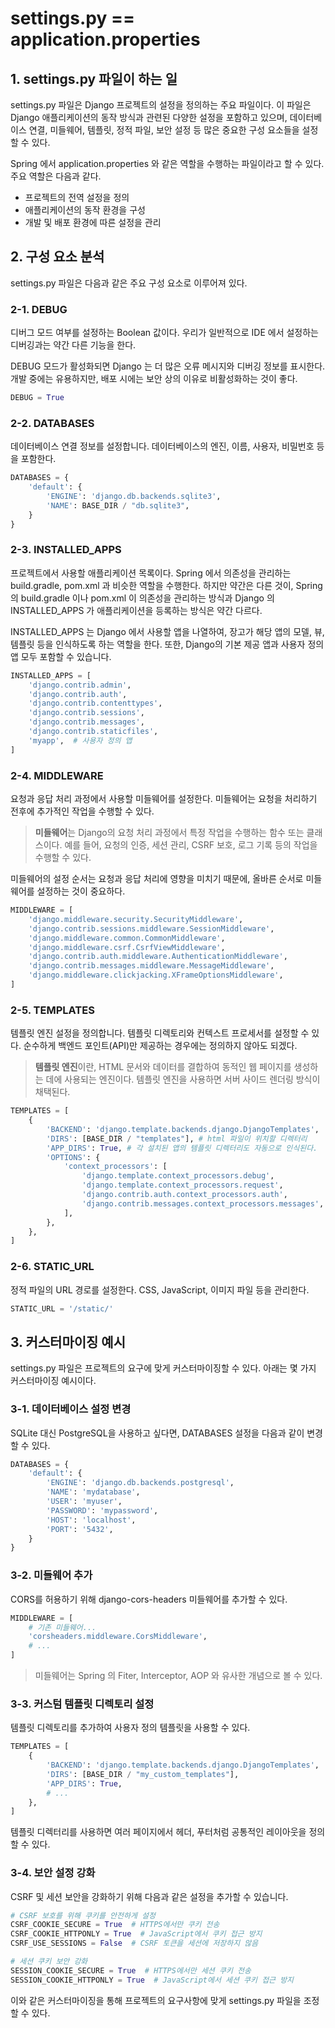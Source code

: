 # settings.py == application.properties

## 1. settings.py 파일이 하는 일
settings.py 파일은 Django 프로젝트의 설정을 정의하는 주요 파일이다. 이 파일은 Django 애플리케이션의 동작 방식과 관련된 다양한 설정을 포함하고 있으며, 데이터베이스 연결, 미들웨어, 템플릿, 정적 파일, 보안 설정 등 많은 중요한 구성 요소들을 설정할 수 있다.

Spring 에서 application.properties 와 같은 역할을 수행하는 파일이라고 할 수 있다. 주요 역할은 다음과 같다.
- 프로젝트의 전역 설정을 정의
- 애플리케이션의 동작 환경을 구성
- 개발 및 배포 환경에 따른 설정을 관리

## 2. 구성 요소 분석
settings.py 파일은 다음과 같은 주요 구성 요소로 이루어져 있다.

### 2-1. DEBUG
디버그 모드 여부를 설정하는 Boolean 값이다. 우리가 일반적으로 IDE 에서 설정하는 디버깅과는 약간 다른 기능을 한다.

DEBUG 모드가 활성화되면 Django 는 더 많은 오류 메시지와 디버깅 정보를 표시한다. 개발 중에는 유용하지만, 배포 시에는 보안 상의 이유로 비활성화하는 것이 좋다.
```python
DEBUG = True
```

### 2-2. DATABASES
데이터베이스 연결 정보를 설정합니다. 데이터베이스의 엔진, 이름, 사용자, 비밀번호 등을 포함한다.
``` python
DATABASES = {
    'default': {
        'ENGINE': 'django.db.backends.sqlite3',
        'NAME': BASE_DIR / "db.sqlite3",
    }
}
```

### 2-3. INSTALLED_APPS
프로젝트에서 사용할 애플리케이션 목록이다. Spring 에서 의존성을 관리하는 build.gradle, pom.xml 과 비슷한 역할을 수행한다. 하지만 약간은 다른 것이, Spring 의 build.gradle 이나 pom.xml 이 의존성을 관리하는 방식과 Django 의 INSTALLED_APPS 가 애플리케이션을 등록하는 방식은 약간 다르다.

INSTALLED_APPS 는 Django 에서 사용할 앱을 나열하여, 장고가 해당 앱의 모델, 뷰, 템플릿 등을 인식하도록 하는 역할을 한다. 또한, Django의 기본 제공 앱과 사용자 정의 앱 모두 포함할 수 있습니다.
```python
INSTALLED_APPS = [
    'django.contrib.admin',
    'django.contrib.auth',
    'django.contrib.contenttypes',
    'django.contrib.sessions',
    'django.contrib.messages',
    'django.contrib.staticfiles',
    'myapp',  # 사용자 정의 앱
]
```

### 2-4. MIDDLEWARE
요청과 응답 처리 과정에서 사용할 미들웨어를 설정한다. 미들웨어는 요청을 처리하기 전후에 추가적인 작업을 수행할 수 있다.

> **미들웨어**는 Django의 요청 처리 과정에서 특정 작업을 수행하는 함수 또는 클래스이다. 예를 들어, 요청의 인증, 세션 관리, CSRF 보호, 로그 기록 등의 작업을 수행할 수 있다.

미들웨어의 설정 순서는 요청과 응답 처리에 영향을 미치기 때문에, 올바른 순서로 미들웨어를 설정하는 것이 중요하다.

```python
MIDDLEWARE = [
    'django.middleware.security.SecurityMiddleware',
    'django.contrib.sessions.middleware.SessionMiddleware',
    'django.middleware.common.CommonMiddleware',
    'django.middleware.csrf.CsrfViewMiddleware',
    'django.contrib.auth.middleware.AuthenticationMiddleware',
    'django.contrib.messages.middleware.MessageMiddleware',
    'django.middleware.clickjacking.XFrameOptionsMiddleware',
]
```

### 2-5. TEMPLATES
템플릿 엔진 설정을 정의합니다. 템플릿 디렉토리와 컨텍스트 프로세서를 설정할 수 있다. 순수하게 백엔드 포인트(API)만 제공하는 경우에는 정의하지 않아도 되겠다.

> **템플릿 엔진**이란, HTML 문서와 데이터를 결합하여 동적인 웹 페이지를 생성하는 데에 사용되는 엔진이다. 템플릿 엔진을 사용하면 서버 사이드 렌더링 방식이 채택된다.

```python
TEMPLATES = [
    {
        'BACKEND': 'django.template.backends.django.DjangoTemplates',
        'DIRS': [BASE_DIR / "templates"], # html 파일이 위치할 디렉터리
        'APP_DIRS': True, # 각 설치된 앱의 템플릿 디렉터리도 자동으로 인식된다.
        'OPTIONS': {
            'context_processors': [
                'django.template.context_processors.debug',
                'django.template.context_processors.request',
                'django.contrib.auth.context_processors.auth',
                'django.contrib.messages.context_processors.messages',
            ],
        },
    },
]
```

### 2-6. STATIC_URL
정적 파일의 URL 경로를 설정한다. CSS, JavaScript, 이미지 파일 등을 관리한다.
```python
STATIC_URL = '/static/'
```

## 3. 커스터마이징 예시
settings.py 파일은 프로젝트의 요구에 맞게 커스터마이징할 수 있다. 아래는 몇 가지 커스터마이징 예시이다.

### 3-1. 데이터베이스 설정 변경
SQLite 대신 PostgreSQL을 사용하고 싶다면, DATABASES 설정을 다음과 같이 변경할 수 있다.

```python
DATABASES = {
    'default': {
        'ENGINE': 'django.db.backends.postgresql',
        'NAME': 'mydatabase',
        'USER': 'myuser',
        'PASSWORD': 'mypassword',
        'HOST': 'localhost',
        'PORT': '5432',
    }
}
```

### 3-2. 미들웨어 추가
CORS를 허용하기 위해 django-cors-headers 미들웨어를 추가할 수 있다.

```python
MIDDLEWARE = [
    # 기존 미들웨어...
    'corsheaders.middleware.CorsMiddleware',
    # ...
]
```
> 미들웨어는 Spring 의 Fiter, Interceptor, AOP 와 유사한 개념으로 볼 수 있다.

### 3-3. 커스텀 템플릿 디렉토리 설정
템플릿 디렉토리를 추가하여 사용자 정의 템플릿을 사용할 수 있다.

```python
TEMPLATES = [
    {
        'BACKEND': 'django.template.backends.django.DjangoTemplates',
        'DIRS': [BASE_DIR / "my_custom_templates"],
        'APP_DIRS': True,
        # ...
    },
]
```
템플릿 디렉터리를 사용하면 여러 페이지에서 헤더, 푸터처럼 공통적인 레이아웃을 정의할 수 있다.

### 3-4. 보안 설정 강화
CSRF 및 세션 보안을 강화하기 위해 다음과 같은 설정을 추가할 수 있습니다.

```python
# CSRF 보호를 위해 쿠키를 안전하게 설정
CSRF_COOKIE_SECURE = True  # HTTPS에서만 쿠키 전송
CSRF_COOKIE_HTTPONLY = True  # JavaScript에서 쿠키 접근 방지
CSRF_USE_SESSIONS = False  # CSRF 토큰을 세션에 저장하지 않음

# 세션 쿠키 보안 강화
SESSION_COOKIE_SECURE = True  # HTTPS에서만 세션 쿠키 전송
SESSION_COOKIE_HTTPONLY = True  # JavaScript에서 세션 쿠키 접근 방지
```

이와 같은 커스터마이징을 통해 프로젝트의 요구사항에 맞게 settings.py 파일을 조정할 수 있다.